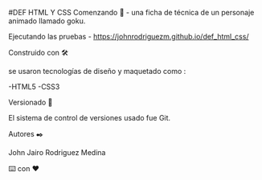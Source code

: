 #DEF HTML Y CSS
Comenzando 🚀 - una ficha de técnica de un personaje animado llamado goku.


Ejecutando las pruebas - https://johnrodriguezm.github.io/def_html_css/


Construido con 🛠️

se usaron tecnologías de diseño y maquetado como :

-HTML5
-CSS3


Versionado 📌

El sistema de control de versiones usado fue Git.

Autores ✒️

John Jairo Rodriguez Medina

⌨️ con ❤️



